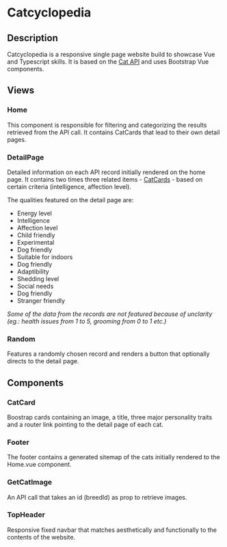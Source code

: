 # Catcyclopedia

## Description

Catcyclopedia is a responsive single page website build to showcase Vue and Typescript skills. It is based on the [Cat API](https://thecatapi.com/) and uses Bootstrap Vue components.

## Views

### Home

This component is responsible for filtering and categorizing the results retrieved from the API call.
It contains CatCards that lead to their own detail pages.

### DetailPage

Detailed information on each API record initially rendered on the home page.
It contains two times three related items - [CatCards](https://github.com/3n1k0/catproject#catcard) - based on certain criteria (intelligence, affection level).

The qualities featured on the detail page are:

- Energy level
- Intelligence
- Affection level
- Child friendly
- Experimental
- Dog friendly
- Suitable for indoors
- Dog friendly
- Adaptibility
- Shedding level
- Social needs
- Dog friendly
- Stranger friendly

<em>Some of the data from the records are not featured because of unclarity (eg.: health issues from 1 to 5, grooming from 0 to 1 etc.)</em>

### Random

Features a randomly chosen record and renders a button that optionally directs to the detail page.

## Components

### CatCard

Boostrap cards containing an image, a title, three major personality traits and a router link pointing to the detail page of each cat.

### Footer

The footer contains a generated sitemap of the cats initially rendered to the Home.vue component.

### GetCatImage

An API call that takes an id (breedId) as prop to retrieve images.

### TopHeader

Responsive fixed navbar that matches aesthetically and functionally to the contents of the website.

